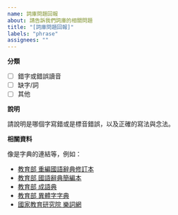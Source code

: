 ```yaml
---
name: 詞庫問題回報
about: 請告訴我們詞庫的相關問題
title: "[詞庫問題回報]"
labels: "phrase"
assignees: ""
---
```


**分類**

- [ ] 錯字或錯誤讀音
- [ ] 缺字/詞
- [ ] 其他

**說明**

請說明是哪個字寫錯或是標音錯誤，以及正確的寫法與念法。

**相關資料**

像是字典的連結等，例如：

- [教育部 重編國語辭典修訂本](https://dict.revised.moe.edu.tw/search.jsp?md=1)
- [教育部 國語辭典簡編本](https://dict.concised.moe.edu.tw/search.jsp?md=1)
- [教育部 成語典](https://dict.idioms.moe.edu.tw/search.jsp?la=0)
- [教育部 異體字字典](https://dict.variants.moe.edu.tw/index.jsp)
- [國家教育研究院 樂詞網](https://terms.naer.edu.tw/)

